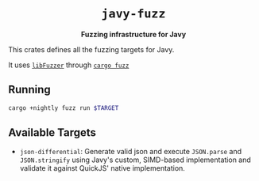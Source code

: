 <div align="center">
  <h1><code>javy-fuzz</code></h1>
  <p>
    <strong>Fuzzing infrastructure for Javy</strong>
  </p>
</div>

This crates defines all the fuzzing targets for Javy.

It uses [`libFuzzer`](https://llvm.org/docs/LibFuzzer.html) through [`cargo fuzz`](https://github.com/rust-fuzz/cargo-fuzz)

## Running

```sh
cargo +nightly fuzz run $TARGET
```

## Available Targets

* `json-differential`: Generate valid json and execute `JSON.parse` and
    `JSON.stringify` using Javy's custom, SIMD-based implementation and validate
    it against QuickJS' native implementation.



